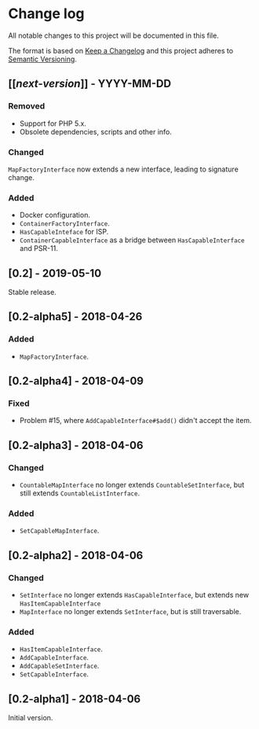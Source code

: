 # Change log
All notable changes to this project will be documented in this file.

The format is based on [Keep a Changelog](http://keepachangelog.com/)
and this project adheres to [Semantic Versioning](http://semver.org/).

## [[*next-version*]] - YYYY-MM-DD
### Removed
- Support for PHP 5.x.
- Obsolete dependencies, scripts and other info.

### Changed
`MapFactoryInterface` now extends a new interface, leading to signature change.

### Added
- Docker configuration.
- `ContainerFactoryInterface`.
- `HasCapableInteface` for ISP.
- `ContainerCapableInterface` as a bridge between `HasCapableInterface`
and PSR-11.

## [0.2] - 2019-05-10
Stable release.

## [0.2-alpha5] - 2018-04-26
### Added
- `MapFactoryInterface`.

## [0.2-alpha4] - 2018-04-09
### Fixed
- Problem #15, where `AddCapableInterface#$add()` didn't accept the item.

## [0.2-alpha3] - 2018-04-06
### Changed
- `CountableMapInterface` no longer extends `CountableSetInterface`, but still extends `CountableListInterface`.

### Added
- `SetCapableMapInterface`.

## [0.2-alpha2] - 2018-04-06
### Changed
- `SetInterface` no longer extends `HasCapableInterface`, but extends new `HasItemCapableInterface`
- `MapInterface` no longer extends `SetInterface`, but is still traversable.

### Added 
- `HasItemCapableInterface`.
- `AddCapableInterface`.
- `AddCapableSetInterface`.
- `SetCapableInterface`.

## [0.2-alpha1] - 2018-04-06
Initial version.
